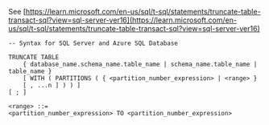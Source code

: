 See [https://learn.microsoft.com/en-us/sql/t-sql/statements/truncate-table-transact-sql?view=sql-server-ver16](https://learn.microsoft.com/en-us/sql/t-sql/statements/truncate-table-transact-sql?view=sql-server-ver16)
```
-- Syntax for SQL Server and Azure SQL Database  
  
TRUNCATE TABLE   
    { database_name.schema_name.table_name | schema_name.table_name | table_name }  
    [ WITH ( PARTITIONS ( { <partition_number_expression> | <range> }   
    [ , ...n ] ) ) ]  
[ ; ]  
  
<range> ::=  
<partition_number_expression> TO <partition_number_expression>
```
